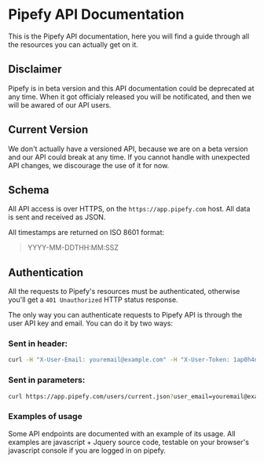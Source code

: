 # Pipefy API Documentation

This is the Pipefy API documentation, here you will find a guide through all the resources you can actually get on it.

## Disclaimer

Pipefy is in beta version and this API documentation could be deprecated at any time. When it got officialy released you will be notificated, and then we will be awared of our API users.


## Current Version

We don't actually have a versioned API, because we are on a beta version and our API could break at any time. If you cannot handle with unexpected API changes, we discourage the use of it for now.

## Schema

All API access is over HTTPS, on the `https://app.pipefy.com` host. All data is sent and received as JSON.

All timestamps are returned on ISO 8601 format:

> YYYY-MM-DDTHH:MM:SSZ

## Authentication

All the requests to Pipefy's resources must be authenticated, otherwise you'll get a `401 Unauthorized` HTTP status response.

The only way you can authenticate requests to Pipefy API is through the user API key and email. You can do it by two ways:

### Sent in header:

```bash
curl -H "X-User-Email: youremail@example.com" -H "X-User-Token: 1ap0h4n1u1hb0198-ah01" https://app.pipefy.com/users/current.json
```

### Sent in parameters:

```bash
curl https://app.pipefy.com/users/current.json?user_email=youremail@example.com&user_token=1ap0h4n1u1hb0198-ah01
```

### Examples of usage

Some API endpoints are documented with an example of its usage. All examples
are javascript + Jquery source code, testable on your browser's javascript
console if you are logged in on pipefy.
